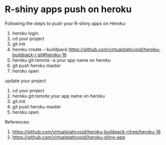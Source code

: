 # R-shiny apps push on heroku

Following the steps to push your R-shiny apps on Heroku:
1. heroku login
2. cd  your project
3. git init
4. heroku create --buildpack https://github.com/virtualstaticvoid/heroku-buildpack-r.git#heroku-16
5. heroku git:remote -a your app name on heroku
6. git push heroku master
7. heroku open

update your project

1. cd your project
2. heroku git:remote your app name on heroku
3. git init
4. git push heroku master
5. heroku open

References:
1. https://github.com/virtualstaticvoid/heroku-buildpack-r/tree/heroku-16
2. https://github.com/virtualstaticvoid/heroku-shiny-app
